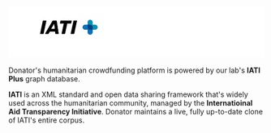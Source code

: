 ![IATI Plus Logo](https://github.com/Donator-ai/Development-Lab/blob/main/Media/IATIPlus_db.png)

Donator's humanitarian crowdfunding platform is powered by our lab's **IATI Plus** graph database.

**IATI** is an XML standard and open data sharing framework that's widely used across the humanitarian community, managed by the **Internatioinal Aid Transparency Initiative**. Donator maintains a live, fully up-to-date clone of IATI's entire corpus.
